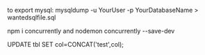 to export mysql:
mysqldump -u YourUser -p YourDatabaseName > wantedsqlfile.sql

npm i concurrently and nodemon
concurrently --save-dev



UPDATE tbl SET col=CONCAT('test',col);